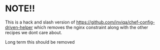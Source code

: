 # NOTE!!

This is a hack and slash version of https://github.com/inviqa/chef-config-driven-helper which removes
the nginx constraint along with the other recipes we dont care about.

Long term this should be removed

